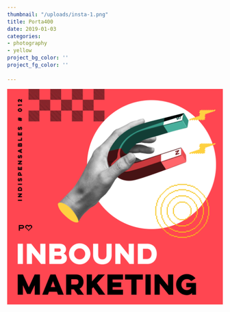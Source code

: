 ```yaml
---
thumbnail: "/uploads/insta-1.png"
title: Porta400
date: 2019-01-03
categories:
- photography
- yellow
project_bg_color: ''
project_fg_color: ''

---
```

![](/uploads/insta-1.png)